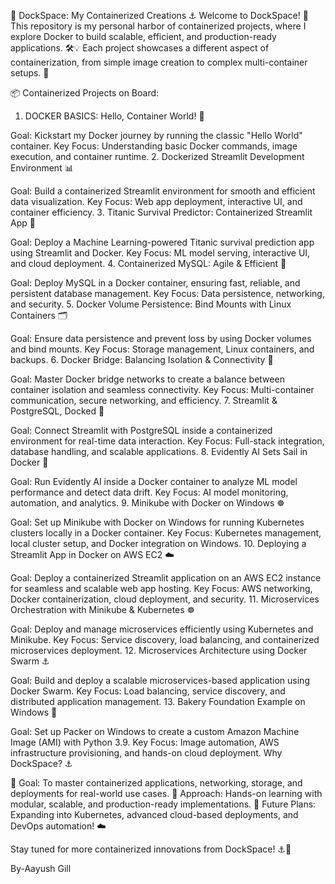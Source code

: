 🐳 DockSpace: My Containerized Creations ⚓
Welcome to DockSpace! 🌊 This repository is my personal harbor of containerized projects, where I explore Docker to build scalable, efficient, and production-ready applications. 🛠️💡 Each project showcases a different aspect of containerization, from simple image creation to complex multi-container setups. 🚀

📦 Containerized Projects on Board:
1. DOCKER BASICS: Hello, Container World! 🐳

Goal: Kickstart my Docker journey by running the classic "Hello World" container.
Key Focus: Understanding basic Docker commands, image execution, and container runtime.
2. Dockerized Streamlit Development Environment 📊

Goal: Build a containerized Streamlit environment for smooth and efficient data visualization.
Key Focus: Web app deployment, interactive UI, and container efficiency.
3. Titanic Survival Predictor: Containerized Streamlit App 🚢

Goal: Deploy a Machine Learning-powered Titanic survival prediction app using Streamlit and Docker.
Key Focus: ML model serving, interactive UI, and cloud deployment.
4. Containerized MySQL: Agile & Efficient 🐬

Goal: Deploy MySQL in a Docker container, ensuring fast, reliable, and persistent database management.
Key Focus: Data persistence, networking, and security.
5. Docker Volume Persistence: Bind Mounts with Linux Containers 🗂️

Goal: Ensure data persistence and prevent loss by using Docker volumes and bind mounts.
Key Focus: Storage management, Linux containers, and backups.
6. Docker Bridge: Balancing Isolation & Connectivity 🔗

Goal: Master Docker bridge networks to create a balance between container isolation and seamless connectivity.
Key Focus: Multi-container communication, secure networking, and efficiency.
7. Streamlit & PostgreSQL, Docked 🐘

Goal: Connect Streamlit with PostgreSQL inside a containerized environment for real-time data interaction.
Key Focus: Full-stack integration, database handling, and scalable applications.
8. Evidently AI Sets Sail in Docker 🧠

Goal: Run Evidently AI inside a Docker container to analyze ML model performance and detect data drift.
Key Focus: AI model monitoring, automation, and analytics.
9. Minikube with Docker on Windows ☸️

Goal: Set up Minikube with Docker on Windows for running Kubernetes clusters locally in a Docker container.
Key Focus: Kubernetes management, local cluster setup, and Docker integration on Windows.
10. Deploying a Streamlit App in Docker on AWS EC2 ☁️

Goal: Deploy a containerized Streamlit application on an AWS EC2 instance for seamless and scalable web app hosting.
Key Focus: AWS networking, Docker containerization, cloud deployment, and security.
11. Microservices Orchestration with Minikube & Kubernetes ☸️

Goal: Deploy and manage microservices efficiently using Kubernetes and Minikube.
Key Focus: Service discovery, load balancing, and containerized microservices deployment.
12. Microservices Architecture using Docker Swarm ⚓

Goal: Build and deploy a scalable microservices-based application using Docker Swarm.
Key Focus: Load balancing, service discovery, and distributed application management.
13. Bakery Foundation Example on Windows 🍞

Goal: Set up Packer on Windows to create a custom Amazon Machine Image (AMI) with Python 3.9.
Key Focus: Image automation, AWS infrastructure provisioning, and hands-on cloud deployment.
Why DockSpace? ⚓

🚀 Goal: To master containerized applications, networking, storage, and deployments for real-world use cases.
🔬 Approach: Hands-on learning with modular, scalable, and production-ready implementations.
🔮 Future Plans: Expanding into Kubernetes, advanced cloud-based deployments, and DevOps automation! ☁️

Stay tuned for more containerized innovations from DockSpace! ⚓🚀

By-Aayush Gill

